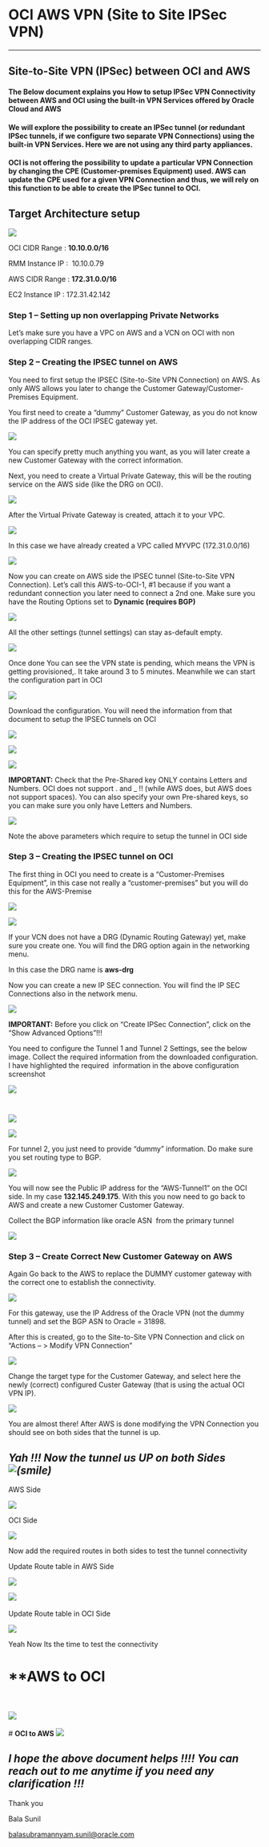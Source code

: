 # OCI AWS VPN (Site to Site IPSec VPN)
  ----------------------------------

## **Site-to-Site VPN (IPSec) between OCI and AWS**
#### **The Below document explains you How to setup IPSec VPN Connectivity between AWS and OCI using the built-in VPN Services offered by Oracle Cloud and AWS**
#### **We will explore the possibility to create an IPSec tunnel (or redundant IPSec tunnels, if we configure two separate VPN Connections) using the built-in VPN Services. Here we are not using any third party appliances.** 
#### **OCI is not offering the possibility to update a particular VPN Connection by changing the CPE (Customer-premises Equipment) used. AWS can update the CPE used for a given VPN Connection and thus, we will rely on this function to be able to create the IPSec tunnel to OCI.**

## **Target Architecture setup**
![](images/Aspose.Words.61b6ff88-406a-4ef3-92e1-d4a4123eb8fe.001.png)

OCI CIDR Range : **10.10.0.0/16**

RMM Instance IP :  10.10.0.79

AWS CIDR Range : **172.31.0.0/16**

EC2 Instance IP : 172.31.42.142

### **Step 1 – Setting up non overlapping Private Networks**
Let’s make sure you have a VPC on AWS and a VCN on OCI with non overlapping CIDR ranges.

### **Step 2 – Creating the IPSEC tunnel on AWS**

You need to first setup the IPSEC (Site-to-Site VPN Connection) on AWS. As only AWS allows you later to change the Customer Gateway/Customer-Premises Equipment.

You first need to create a “dummy” Customer Gateway, as you do not know the IP address of the OCI IPSEC gateway yet.

![](images/Aspose.Words.61b6ff88-406a-4ef3-92e1-d4a4123eb8fe.002.png)

You can specify pretty much anything you want, as you will later create a new Customer Gateway with the correct information.

Next, you need to create a Virtual Private Gateway, this will be the routing service on the AWS side (like the DRG on OCI).

![](images/Aspose.Words.61b6ff88-406a-4ef3-92e1-d4a4123eb8fe.002.png)

After the Virtual Private Gateway is created, attach it to your VPC.

![](images/Aspose.Words.61b6ff88-406a-4ef3-92e1-d4a4123eb8fe.002.png)

In this case we have already created a VPC called MYVPC (172.31.0.0/16)

![](images/Aspose.Words.61b6ff88-406a-4ef3-92e1-d4a4123eb8fe.002.png)

Now you can create on AWS side the IPSEC tunnel (Site-to-Site VPN Connection). Let’s call this AWS-to-OCI-1, #1 because if you want a redundant connection you later need to connect a 2nd one. Make sure you have the Routing Options set to **Dynamic (requires BGP)**

![](images/Aspose.Words.61b6ff88-406a-4ef3-92e1-d4a4123eb8fe.002.png)

All the other settings (tunnel settings) can stay as-default empty.

![](images/Aspose.Words.61b6ff88-406a-4ef3-92e1-d4a4123eb8fe.002.png)

Once done You can see the VPN state is pending, which means the VPN is getting provisioned,. It take around 3 to 5 minutes. Meanwhile we can start the configuration part in OCI

![](images/Aspose.Words.61b6ff88-406a-4ef3-92e1-d4a4123eb8fe.002.png)

Download the configuration. You will need the information from that document to setup the IPSEC tunnels on OCI

![](images/Aspose.Words.61b6ff88-406a-4ef3-92e1-d4a4123eb8fe.003.png)

![](images/Aspose.Words.61b6ff88-406a-4ef3-92e1-d4a4123eb8fe.004.png)


![](images/Aspose.Words.61b6ff88-406a-4ef3-92e1-d4a4123eb8fe.005.png)

**IMPORTANT:** Check that the Pre-Shared key ONLY contains Letters and Numbers. OCI does not support . and \_ !! (while AWS does, but AWS does not support spaces). You can also specify your own Pre-shared keys, so you can make sure you only have Letters and Numbers.


![](images/Aspose.Words.61b6ff88-406a-4ef3-92e1-d4a4123eb8fe.006.png)

Note the above parameters which require to setup the tunnel in OCI side

### **Step 3 – Creating the IPSEC tunnel on OCI**
The first thing in OCI you need to create is a “Customer-Premises Equipment”, in this case not really a “customer-premises” but you will do this for the AWS-Premise

![](images/Aspose.Words.61b6ff88-406a-4ef3-92e1-d4a4123eb8fe.002.png)

![](images/Aspose.Words.61b6ff88-406a-4ef3-92e1-d4a4123eb8fe.002.png)

If your VCN does not have a DRG (Dynamic Routing Gateway) yet, make sure you create one. You will find the DRG option again in the networking menu.

In this case the DRG name is **aws-drg**

Now you can create a new IP SEC connection. You will find the IP SEC Connections also in the network menu.

![](images/Aspose.Words.61b6ff88-406a-4ef3-92e1-d4a4123eb8fe.002.png)

**IMPORTANT:** Before you click on “Create IPSec Connection”, click on the “Show Advanced Options”!!!

You need to configure the Tunnel 1 and Tunnel 2 Settings, see the below image. Collect the required information from the downloaded configuration. I have highlighted the required  information in the above configuration screenshot 

![](images/Aspose.Words.61b6ff88-406a-4ef3-92e1-d4a4123eb8fe.002.png)

`                                                                                                                                            `![](images/Aspose.Words.61b6ff88-406a-4ef3-92e1-d4a4123eb8fe.006.png)

![](images/Aspose.Words.61b6ff88-406a-4ef3-92e1-d4a4123eb8fe.002.png)

For tunnel 2, you just need to provide “dummy” information. Do make sure you set routing type to BGP.

![](images/Aspose.Words.61b6ff88-406a-4ef3-92e1-d4a4123eb8fe.007.png)

You will now see the Public IP address for the “AWS-Tunnel1” on the OCI side. In my case **132.145.249.175**. With this you now need to go back to AWS and create a new Customer Customer Gateway.

Collect the BGP information like oracle ASN  from the primary tunnel 

![](images/Aspose.Words.61b6ff88-406a-4ef3-92e1-d4a4123eb8fe.008.png)

### **Step 3 – Create Correct New Customer Gateway on AWS**

Again Go back to the AWS to replace the DUMMY customer gateway with the correct one to establish the connectivity. 

![](images/Aspose.Words.61b6ff88-406a-4ef3-92e1-d4a4123eb8fe.002.png)

For this gateway, use the IP Address of the Oracle VPN (not the dummy tunnel) and set the BGP ASN to Oracle = 31898.

After this is created, go to the Site-to-Site VPN Connection and click on “Actions – > Modify VPN Connection”

![](images/Aspose.Words.61b6ff88-406a-4ef3-92e1-d4a4123eb8fe.002.png)

Change the target type for the Customer Gateway, and select here the newly (correct) configured Custer Gateway (that is using the actual OCI VPN IP).

![](images/Aspose.Words.61b6ff88-406a-4ef3-92e1-d4a4123eb8fe.002.png)

You are almost there! After AWS is done modifying the VPN Connection you should see on both sides that the tunnel is up.

## ***Yah !!! Now the tunnel us UP on both Sides ![(smile)](images/Aspose.Words.61b6ff88-406a-4ef3-92e1-d4a4123eb8fe.009.png)*** 

AWS Side

![](images/Aspose.Words.61b6ff88-406a-4ef3-92e1-d4a4123eb8fe.002.png)

OCI Side

![](images/Aspose.Words.61b6ff88-406a-4ef3-92e1-d4a4123eb8fe.002.png)

Now add the required routes in both sides to test the tunnel connectivity

Update Route table in AWS Side

![](images/Aspose.Words.61b6ff88-406a-4ef3-92e1-d4a4123eb8fe.002.png)

![](images/Aspose.Words.61b6ff88-406a-4ef3-92e1-d4a4123eb8fe.010.png) 

Update Route table in OCI Side

![](images/Aspose.Words.61b6ff88-406a-4ef3-92e1-d4a4123eb8fe.002.png)

Yeah Now Its the time to test the connectivity
# **AWS to OCI                                                                                                                      
![](images/Aspose.Words.61b6ff88-406a-4ef3-92e1-d4a4123eb8fe.011.png)  

# **OCI to AWS**
![](images/Aspose.Words.61b6ff88-406a-4ef3-92e1-d4a4123eb8fe.012.png)


## ***I hope the above document helps !!!! You can reach out to me anytime if you need any clarification !!!***

Thank you 

Bala Sunil

balasubramannyam.sunil@oracle.com




